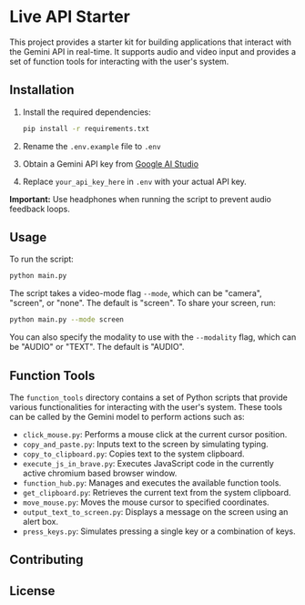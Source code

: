 # Live API Starter

This project provides a starter kit for building applications that interact with the Gemini API in real-time. It supports audio and video input and provides a set of function tools for interacting with the user's system.

## Installation

1. Install the required dependencies:

    ```bash
    pip install -r requirements.txt
    ```

2. Rename the `.env.example` file to `.env`

3. Obtain a Gemini API key from [Google AI Studio](https://aistudio.google.com/app/apikey)

4. Replace `your_api_key_here` in `.env` with your actual API key.

**Important:** Use headphones when running the script to prevent audio feedback loops.

## Usage

To run the script:

```bash
python main.py
```

The script takes a video-mode flag `--mode`, which can be "camera", "screen", or "none". The default is "screen". To share your screen, run:

```bash
python main.py --mode screen
```

You can also specify the modality to use with the `--modality` flag, which can be "AUDIO" or "TEXT". The default is "AUDIO".

## Function Tools

The `function_tools` directory contains a set of Python scripts that provide various functionalities for interacting with the user's system. These tools can be called by the Gemini model to perform actions such as:

-   `click_mouse.py`: Performs a mouse click at the current cursor position.
-   `copy_and_paste.py`: Inputs text to the screen by simulating typing.
-   `copy_to_clipboard.py`: Copies text to the system clipboard.
-   `execute_js_in_brave.py`: Executes JavaScript code in the currently active chromium based browser window.
-   `function_hub.py`: Manages and executes the available function tools.
-   `get_clipboard.py`: Retrieves the current text from the system clipboard.
-   `move_mouse.py`: Moves the mouse cursor to specified coordinates.
-   `output_text_to_screen.py`: Displays a message on the screen using an alert box.
-   `press_keys.py`: Simulates pressing a single key or a combination of keys.

## Contributing


## License


